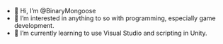 - 👋 Hi, I’m @BinaryMongoose
- 👀 I’m interested in anything to so with programming, especially game development.
- 🌱 I’m currently learning to use Visual Studio and scripting in Unity.

<!---
BinaryMongoose/BinaryMongoose is a ✨ special ✨ repository because its `README.md` (this file) appears on your GitHub profile.
You can click the Preview link to take a look at your changes.
--->
